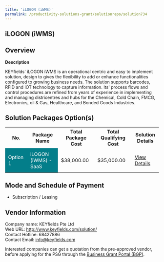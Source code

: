 ```yaml
---
title: 'iLOGON (iWMS)'
permalink: /productivity-solutions-grant/solutionrepo/solution734
---
```


## iLOGON (iWMS)

## Overview

**Description**

KEYfields' iLOGON iWMS is an operational centric and easy to implement solution, design to gives the flexibility to add or enhance functionalities configured to growing business needs. The solution supports barcodes, RFID and IOT technology to capture information. Its' process flows and control procedures are refined from years of experience in implementing and managing districentres and hubs for the Chemical, Cold Chain, FMCG, Electronics, oil & Gas, Healthcare, and Bonded Goods Industries.

## Solution Packages Option(s)

<table>
<tr>
<th><b>No.</b></th>
<th><b>Package Name</b></th>
<th><b>Total Package Cost</b></th>
<th><b>Total Qualifying Cost</b></th>
<th><b>Solution Details</b></th>
</tr>
<tr>
<td style='padding: 10px; background-color: #037E8A; color: #FFFFFF;'>Option 1</td>
<td style='padding: 10px; background-color: #037E8A; color: #FFFFFF;'>iLOGON (iWMS) - SaaS</td>
<td style='padding: 10px;'>$38,000.00</td>
<td style='padding: 10px;'>$35,000.00</td>
<td style='padding: 10px;'><a href='/images/psg/Keyfields_Desensitised_Annex_3_21July2022.pdf' target='_blank'>View Details</a></td>
</tr>
</table>

## Mode and Schedule of Payment

 - Subscription / Leasing

## Vendor Information

 Company name: KEYfields Pte Ltd<br>Web URL: http://www.keyfields.com/solution/ <br>Contact Hotline: 68427886 <br>Contact Email: info@keyfields.com 

Interested companies can get a quotation from the pre-approved vendor, before applying for the PSG through the <a href='https://www.businessgrants.gov.sg/' target='_blank' rel='noopener'>Business Grant Portal (BGP)</a>.

<script src="/jquery/resize-tables.js"></script>
